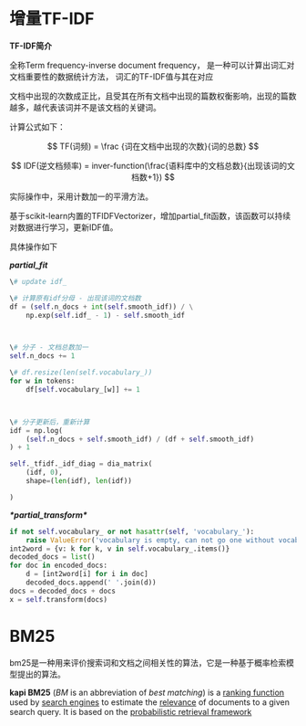 # 增量TF-IDF

**TF-IDF简介**

全称Term frequency-inverse document frequency， 是一种可以计算出词汇对文档重要性的数据统计方法， 词汇的TF-IDF值与其在对应

文档中出现的次数成正比，且受其在所有文档中出现的篇数权衡影响，出现的篇数越多，越代表该词并不是该文档的关键词。

计算公式如下：



$$
TF(词频) = \frac {词在文档中出现的次数}{词的总数}
$$



$$
IDF(逆文档频率) = inver-function(\frac{语料库中的文档总数}{出现该词的文档数+1})
$$



实际操作中，采用计数加一的平滑方法。

基于scikit-learn内置的TFIDFVectorizer，增加partial_fit函数，该函数可以持续对数据进行学习，更新IDF值。

具体操作如下



***partial_fit***

```python
\# update idf_

\# 计算原有idf分母 - 出现该词的文档数
df = (self.n_docs + int(self.smooth_idf)) / \
​    np.exp(self.idf_ - 1) - self.smooth_idf



\# 分子 - 文档总数加一
self.n_docs += 1

\# df.resize(len(self.vocabulary_))
for w in tokens:
​    df[self.vocabulary_[w]] += 1



\# 分子更新后，重新计算
idf = np.log(
​    (self.n_docs + self.smooth_idf) / (df + self.smooth_idf)
) + 1

self._tfidf._idf_diag = dia_matrix(
​    (idf, 0),
​    shape=(len(idf), len(idf))

)
```

***\*partial_transform\****

```python
if not self.vocabulary_ or not hasattr(self, 'vocabulary_'):
​    raise ValueError('vocabulary is empty, can not go one without vocabulary')
int2word = {v: k for k, v in self.vocabulary_.items()}
decoded_docs = list()
for doc in encoded_docs:
​    d = [int2word[i] for i in doc]
​    decoded_docs.append(' '.join(d))
docs = decoded_docs + docs
x = self.transform(docs)
```



# BM25

bm25是一种用来评价搜索词和文档之间相关性的算法，它是一种基于概率检索模型提出的算法。

**kapi BM25** (*BM* is an abbreviation of *best matching*) is a [ranking function](https://en.wikipedia.org/wiki/Ranking_function) used by [search engines](https://en.wikipedia.org/wiki/Search_engine) to estimate the [relevance](https://en.wikipedia.org/wiki/Relevance_(information_retrieval)) of documents to a given search query. It is based on the [probabilistic retrieval framework](https://en.wikipedia.org/wiki/Probabilistic_relevance_model) 



